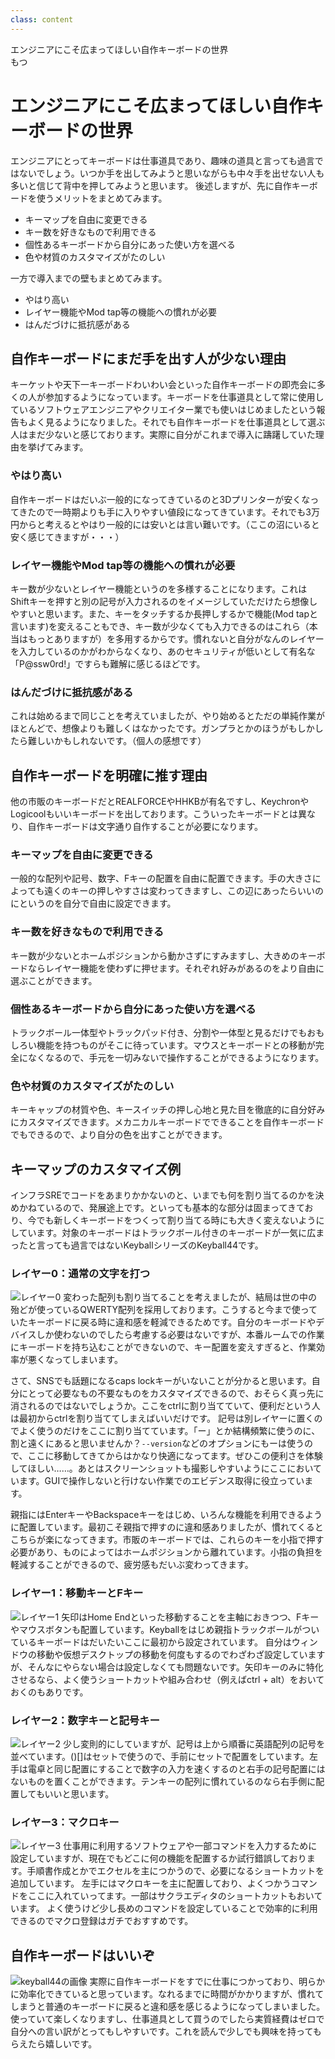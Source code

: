 ```yaml
---
class: content
---
```


<div class="doc-header">
  <div class="doc-title">エンジニアにこそ広まってほしい自作キーボードの世界</div>
  <div class="doc-author">もつ</div>
</div>


# エンジニアにこそ広まってほしい自作キーボードの世界

エンジニアにとってキーボードは仕事道具であり、趣味の道具と言っても過言ではないでしょう。いつか手を出してみようと思いながらも中々手を出せない人も多いと信じて背中を押してみようと思います。
後述しますが、先に自作キーボードを使うメリットをまとめてみます。
- キーマップを自由に変更できる
- キー数を好きなもので利用できる
- 個性あるキーボードから自分にあった使い方を選べる
- 色や材質のカスタマイズがたのしい

一方で導入までの壁もまとめてみます。
 - やはり高い
 - レイヤー機能やMod tap等の機能への慣れが必要
 - はんだづけに抵抗感がある

## 自作キーボードにまだ手を出す人が少ない理由
キーケットや天下一キーボードわいわい会といった自作キーボードの即売会に多くの人が参加するようになっています。キーボードを仕事道具として常に使用しているソフトウェアエンジニアやクリエイター業でも使いはじめましたという報告もよく見るようになりました。それでも自作キーボードを仕事道具として選ぶ人はまだ少ないと感じております。実際に自分がこれまで導入に躊躇していた理由を挙げてみます。
### やはり高い

 自作キーボードはだいぶ一般的になってきているのと3Dプリンターが安くなってきたので一時期よりも手に入りやすい値段になってきています。それでも3万円からと考えるとやはり一般的には安いとは言い難いです。（ここの沼にいると安く感じてきますが・・・）
 
### レイヤー機能やMod tap等の機能への慣れが必要

  キー数が少ないとレイヤー機能というのを多様することになります。これはShiftキーを押すと別の記号が入力されるのをイメージしていただけたら想像しやすいと思います。また、キーをタッチするか長押しするかで機能(Mod tapと言います)を変えることもでき、キー数が少なくても入力できるのはこれら（本当はもっとありますが）を多用するからです。慣れないと自分がなんのレイヤーを入力しているのかがわからなくなり、あのセキュリティが低いとして有名な「P@ssw0rd!」ですらも難解に感じるほどです。
  
 ### はんだづけに抵抗感がある

 これは始めるまで同じことを考えていましたが、やり始めるとただの単純作業がほとんどで、想像よりも難しくはなかったです。ガンプラとかのほうがもしかしたら難しいかもしれないです。（個人の感想です）

## 自作キーボードを明確に推す理由
他の市販のキーボードだとREALFORCEやHHKBが有名ですし、KeychronやLogicoolもいいキーボードを出しております。こういったキーボードとは異なり、自作キーボードは文字通り自作することが必要になります。

 ### キーマップを自由に変更できる

 一般的な配列や記号、数字、Fキーの配置を自由に配置できます。手の大きさによっても遠くのキーの押しやすさは変わってきますし、この辺にあったらいいのにというのを自分で自由に設定できます。
 ### キー数を好きなもので利用できる

 キー数が少ないとホームポジションから動かさずにすみますし、大きめのキーボードならレイヤー機能を使わずに押せます。それぞれ好みがあるのをより自由に選ぶことができます。
### 個性あるキーボードから自分にあった使い方を選べる

 トラックボール一体型やトラックパッド付き、分割や一体型と見るだけでもおもしろい機能を持つものがそこに待っています。マウスとキーボードとの移動が完全になくなるので、手元を一切みないで操作することができるようになります。
### 色や材質のカスタマイズがたのしい

 キーキャップの材質や色、キースイッチの押し心地と見た目を徹底的に自分好みにカスタマイズできます。メカニカルキーボードでできることを自作キーボードでもできるので、より自分の色を出すことができます。

## キーマップのカスタマイズ例
インフラSREでコードをあまりかかないのと、いまでも何を割り当てるのかを決めかねているので、発展途上です。といっても基本的な部分は固まってきており、今でも新しくキーボードをつくって割り当てる時にも大きく変えないようにしています。対象のキーボードはトラックボール付きのキーボードが一気に広まったと言っても過言ではないKeyballシリーズのKeyball44です。

### レイヤー0：通常の文字を打つ
![レイヤー0](images_motsu/motsu-1.jpg)
変わった配列も割り当てることを考えましたが、結局は世の中の殆どが使っているQWERTY配列を採用しております。こうすると今まで使っていたキーボードに戻る時に違和感を軽減できるためです。自分のキーボードやデバイスしか使わないのでしたら考慮する必要はないですが、本番ルームでの作業にキーボードを持ち込むことができないので、キー配置を変えすぎると、作業効率が悪くなってしまいます。 
 
さて、SNSでも話題になるcaps lockキーがいないことが分かると思います。自分にとって必要なもの不要なものをカスタマイズできるので、おそらく真っ先に消されるのではないでしょうか。ここをctrlに割り当てていて、便利だという人は最初からctrlを割り当ててしまえばいいだけです。
記号は別レイヤーに置くのでよく使うのだけをここに割り当てています。「ー」とか結構頻繁に使うのに、割と遠くにあると思いませんか？`--version`などのオプションにもーは使うので、ここに移動してきてからはかなり快適になってます。ぜひこの便利さを体験してほしい……。あとはスクリーンショットも撮影しやすいようにここにおいています。GUIで操作しないと行けない作業でのエビデンス取得に役立っています。

親指にはEnterキーやBackspaceキーをはじめ、いろんな機能を利用できるように配置しています。最初こそ親指で押すのに違和感ありましたが、慣れてくるとこちらが楽になってきます。市販のキーボードでは、これらのキーを小指で押す必要があり、ものによってはホームポジションから離れています。小指の負担を軽減することができるので、疲労感もだいぶ変わってきます。

### レイヤー1：移動キーとFキー
![レイヤー1](images_motsu/motsu-2.jpg)
矢印はHome Endといった移動することを主軸におきつつ、Fキーやマウスボタンも配置しています。Keyballをはじめ親指トラックボールがついているキーボードはだいたいここに最初から設定されています。
自分はウィンドウの移動や仮想デスクトップの移動を何度もするのでわざわざ設定していますが、そんなにやらない場合は設定しなくても問題ないです。矢印キーのみに特化させるなら、よく使うショートカットや組み合わせ（例えばctrl + alt）をおいておくのもありです。

### レイヤー2：数字キーと記号キー
![レイヤー2](images_motsu/motsu-3.jpg)
少し変則的にしていますが、記号は上から順番に英語配列の記号を並べています。()[]はセットで使うので、手前にセットで配置をしています。左手は電卓と同じ配置にすることで数字の入力を速くするのと右手の記号配置にはないものを置くことができます。テンキーの配列に慣れているのなら右手側に配置してもいいと思います。

### レイヤー3：マクロキー
![レイヤー3](images_motsu/motsu-4.jpg)
仕事用に利用するソフトウェアや一部コマンドを入力するために設定していますが、現在でもどこに何の機能を配置するか試行錯誤しております。手順書作成とかでエクセルを主につかうので、必要になるショートカットを追加しています。
左手にはマクロキーを主に配置しており、よくつかうコマンドをここに入れていってます。一部はサクラエディタのショートカットもおいています。
よく使うけど少し長めのコマンドを設定していることで効率的に利用できるのでマクロ登録はガチでおすすめです。

## 自作キーボードはいいぞ
![keyball44の画像](images_motsu/keyball.jpg)
実際に自作キーボードをすでに仕事につかっており、明らかに効率化できていると思っています。なれるまでに時間がかかりますが、慣れてしまうと普通のキーボードに戻ると違和感を感じるようになってしまいました。使っていて楽しくなりますし、仕事道具として買うのでしたら実質経費はゼロで自分への言い訳がとってもしやすいです。これを読んで少しでも興味を持ってもらえたら嬉しいです。
